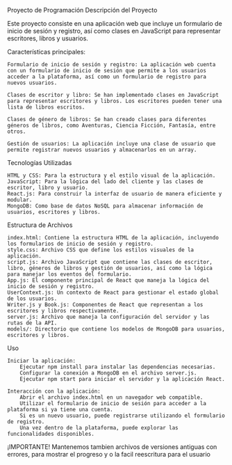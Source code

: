 Proyecto de Programación
Descripción del Proyecto

Este proyecto consiste en una aplicación web que incluye un formulario de inicio de sesión y registro, así como clases en JavaScript para representar escritores, libros y usuarios.

Características principales:

    Formulario de inicio de sesión y registro: La aplicación web cuenta con un formulario de inicio de sesión que permite a los usuarios acceder a la plataforma, así como un formulario de registro para nuevos usuarios.

    Clases de escritor y libro: Se han implementado clases en JavaScript para representar escritores y libros. Los escritores pueden tener una lista de libros escritos.

    Clases de género de libros: Se han creado clases para diferentes géneros de libros, como Aventuras, Ciencia Ficción, Fantasía, entre otros.

    Gestión de usuarios: La aplicación incluye una clase de usuario que permite registrar nuevos usuarios y almacenarlos en un array.

Tecnologías Utilizadas

    HTML y CSS: Para la estructura y el estilo visual de la aplicación.
    JavaScript: Para la lógica del lado del cliente y las clases de escritor, libro y usuario.
    React.js: Para construir la interfaz de usuario de manera eficiente y modular.
    MongoDB: Como base de datos NoSQL para almacenar información de usuarios, escritores y libros.

Estructura de Archivos

    index.html: Contiene la estructura HTML de la aplicación, incluyendo los formularios de inicio de sesión y registro.
    style.css: Archivo CSS que define los estilos visuales de la aplicación.
    script.js: Archivo JavaScript que contiene las clases de escritor, libro, géneros de libros y gestión de usuarios, así como la lógica para manejar los eventos del formulario.
    App.js: El componente principal de React que maneja la lógica del inicio de sesión y registro.
    UserContext.js: Un contexto de React para gestionar el estado global de los usuarios.
    Writer.js y Book.js: Componentes de React que representan a los escritores y libros respectivamente.
    server.js: Archivo que maneja la configuración del servidor y las rutas de la API.
    models/: Directorio que contiene los modelos de MongoDB para usuarios, escritores y libros.

Uso

    Iniciar la aplicación:
        Ejecutar npm install para instalar las dependencias necesarias.
        Configurar la conexión a MongoDB en el archivo server.js.
        Ejecutar npm start para iniciar el servidor y la aplicación React.

    Interacción con la aplicación:
        Abrir el archivo index.html en un navegador web compatible.
        Utilizar el formulario de inicio de sesión para acceder a la plataforma si ya tiene una cuenta.
        Si es un nuevo usuario, puede registrarse utilizando el formulario de registro.
        Una vez dentro de la plataforma, puede explorar las funcionalidades disponibles.


¡IMPORTANTE!
        Mantenemos tambien archivos de versiones antiguas con errores, para mostrar el progreso y o la facil reescritura para el usuario
